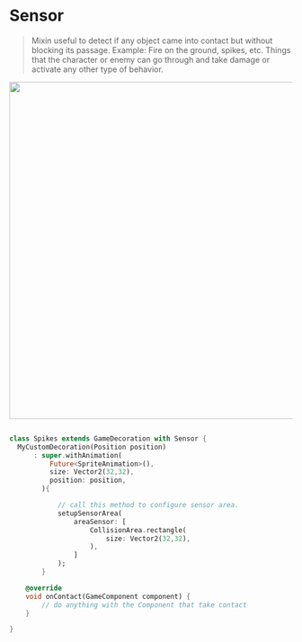# Sensor

> Mixin useful to detect if any object came into contact but without blocking its passage.
Example: Fire on the ground, spikes, etc. Things that the character or enemy can go through and take damage or activate any other type of behavior.

<img src="_media/sensor.gif" width="600"/>

```dart

class Spikes extends GameDecoration with Sensor {
  MyCustomDecoration(Position position)
      : super.withAnimation(
          Future<SpriteAnimation>(),
          size: Vector2(32,32),
          position: position,
        ){

            // call this method to configure sensor area.
            setupSensorArea(
                areaSensor: [
                    CollisionArea.rectangle(
                        size: Vector2(32,32),
                    ),
                ]
            );
        }

    @override
    void onContact(GameComponent component) {
        // do anything with the Component that take contact
    }

}
```